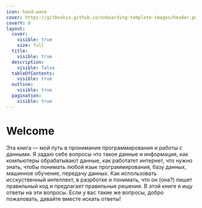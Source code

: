 ```yaml
---
icon: hand-wave
cover: https://gitbookio.github.io/onboarding-template-images/header.png
coverY: 0
layout:
  cover:
    visible: true
    size: full
  title:
    visible: true
  description:
    visible: false
  tableOfContents:
    visible: true
  outline:
    visible: true
  pagination:
    visible: true
---
```


# Welcome
Эта книга — мой путь в пронимание программирования и работы с данными. Я задаю себе вопросы что такое данные и информация, как компьютеры обрабатывают данные, как работатет интернет, что нужно знать, чтобы понимать любой язык программирования, базу данных, машинное обучение, передачу данных. Как использовать исскуственный интеллект, в разрботке и понимать, что он (она?) пишет правильный код и предлагает правильные решения.
В этой книге я ищу ответы на эти вопросы.
Если у вас такие же вопросы, добро пожаловать, давайте вместе искать ответы!

